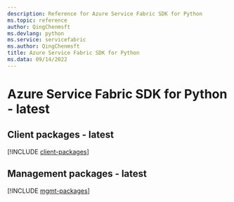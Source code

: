 ```yaml
---
description: Reference for Azure Service Fabric SDK for Python
ms.topic: reference
author: QingChenmsft
ms.devlang: python
ms.service: servicefabric
ms.author: QingChenmsft
title: Azure Service Fabric SDK for Python
ms.data: 09/14/2022
---
```

# Azure Service Fabric SDK for Python - latest

## Client packages - latest
[!INCLUDE [client-packages](service-fabric-client-index.md)]
## Management packages - latest
[!INCLUDE [mgmt-packages](service-fabric-mgmt-index.md)]